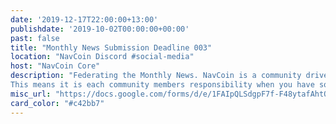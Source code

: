 ```yaml
---
date: '2019-12-17T22:00:00+13:00'
publishdate: '2019-10-02T00:00:00+00:00'
past: false
title: "Monthly News Submission Deadline 003"
location: "NavCoin Discord #social-media"
host: "NavCoin Core"
description: "Federating the Monthly News. NavCoin is a community driven project, it makes some sense to make the monthly newsletter a federated publication based on user submissions.
This means it is each community members responsibility when you have some news to share about progress in your NavCoin project, an exchange listing you’ve helped secure, the community fund / payment proposal you’ve submitted, the youtube video you’ve made, the article you’ve written or anything you’ve contributed to the NavCoin project, you would submit a brief write up here which will then appear in the next monthly newsletter. The deadline for submissions is the third Tuesday of every month with the newsletter being published on the third Wednesday of every month and syndicated through all of our social channels, mailing lists and websites."
misc_url: "https://docs.google.com/forms/d/e/1FAIpQLSdgpF7f-F48ytafAhtOxr989YLNsBGaG7AW2h-obbfnSwjPZA/viewform"
card_color: "#c42bb7"
---
```

